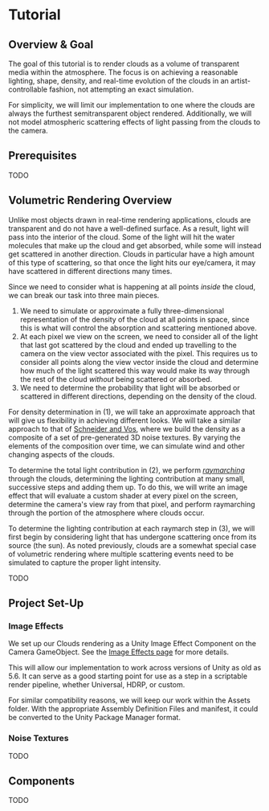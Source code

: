 # Tutorial

## Overview & Goal

The goal of this tutorial is to render clouds as a volume of transparent media
within the atmosphere. The focus is on achieving a reasonable lighting, shape,
density, and real-time evolution of the clouds in an artist-controllable
fashion, not attempting an exact simulation.

For simplicity, we will limit our implementation to one where the clouds are
always the furthest semitransparent object rendered. Additionally, we will not
model atmospheric scattering effects of light passing from the clouds to the
camera.

## Prerequisites

TODO

## Volumetric Rendering Overview

Unlike most objects drawn in real-time rendering applications, clouds are
transparent and do not have a well-defined surface. As a result, light will
pass into the interior of the cloud. Some of the light will hit the water
molecules that make up the cloud and get absorbed, while some will instead get
scattered in another direction. Clouds in particular have a high amount of this
type of scattering, so that once the light hits our eye/camera, it may have
scattered in different directions many times.

Since we need to consider what is happening at all points _inside_ the cloud,
we can break our task into three main pieces.
1. We need to simulate or approximate a fully three-dimensional representation
of the density of the cloud at all points in space, since this is what will
control the absorption and scattering mentioned above.
2. At each pixel we view on the screen, we need to consider all of the
light that last got scattered by the cloud and ended up travelling to the
camera on the view vector associated with the pixel. This requires us to consider
all points along the view vector inside the cloud and determine how much of the
light scattered this way would make its way through the rest of the cloud
_without_ being scattered or absorbed.
3. We need to determine the probability that light will be absorbed or
scattered in different directions, depending on the density of the cloud.

For density determination in (1), we will take an approximate approach that will
give us flexibility in achieving different looks. We will take a similar
approach to that of
[Schneider and Vos](https://www.guerrilla-games.com/read/nubis-authoring-real-time-volumetric-cloudscapes-with-the-decima-engine),
where we build the density as a composite of a set of pre-generated 3D noise
textures. By varying the elements of the composition over time, we can simulate
wind and other changing aspects of the clouds.

To determine the total light contribution in (2), we perform
[_raymarching_](https://en.wikipedia.org/wiki/Volume_ray_casting)
through the clouds, determining the lighting contribution at many small,
successive steps and adding them up. To do this, we will write an image effect
that will evaluate a custom shader at every pixel on the screen, determine the
camera's view ray from that pixel, and perform raymarching through the portion
of the atmosphere where clouds occur.

To determine the lighting contribution at each raymarch step in (3), we will
first begin by considering light that has undergone scattering once from
its source (the sun). As noted previously, clouds are a somewhat special case
of volumetric rendering where multiple scattering events need to be simulated
to capture the proper light intensity.


TODO

## Project Set-Up

### Image Effects

We set up our Clouds rendering as a Unity Image Effect Component on the Camera
GameObject. See the [Image Effects page](ImageEffects/ImageEffects.md) for more
details.

This will allow our implementation to work across versions of Unity as old as
5.6. It can serve as a good starting point for use as a step in a scriptable
render pipeline, whether Universal, HDRP, or custom.

For similar compatibility reasons, we will keep our work within the Assets
folder. With the appropriate Assembly Definition Files and manifest, it could be
converted to the Unity Package Manager format.

### Noise Textures

TODO

## Components

TODO
